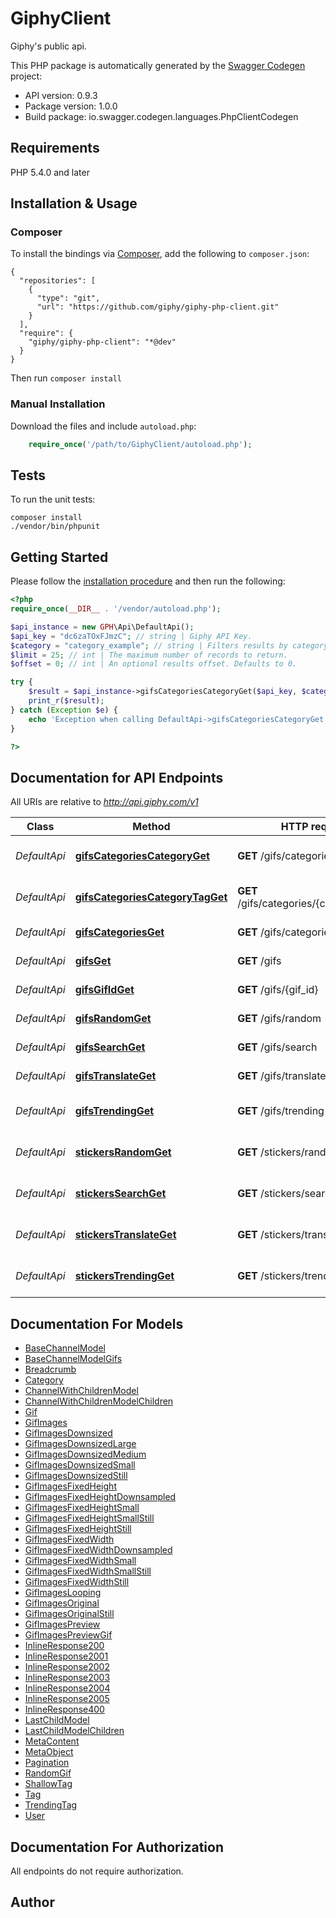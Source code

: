 # GiphyClient
Giphy's public api.

This PHP package is automatically generated by the [Swagger Codegen](https://github.com/swagger-api/swagger-codegen) project:

- API version: 0.9.3
- Package version: 1.0.0
- Build package: io.swagger.codegen.languages.PhpClientCodegen

## Requirements

PHP 5.4.0 and later

## Installation & Usage
### Composer

To install the bindings via [Composer](http://getcomposer.org/), add the following to `composer.json`:

```
{
  "repositories": [
    {
      "type": "git",
      "url": "https://github.com/giphy/giphy-php-client.git"
    }
  ],
  "require": {
    "giphy/giphy-php-client": "*@dev"
  }
}
```

Then run `composer install`

### Manual Installation

Download the files and include `autoload.php`:

```php
    require_once('/path/to/GiphyClient/autoload.php');
```

## Tests

To run the unit tests:

```
composer install
./vendor/bin/phpunit
```

## Getting Started

Please follow the [installation procedure](#installation--usage) and then run the following:

```php
<?php
require_once(__DIR__ . '/vendor/autoload.php');

$api_instance = new GPH\Api\DefaultApi();
$api_key = "dc6zaTOxFJmzC"; // string | Giphy API Key.
$category = "category_example"; // string | Filters results by category.
$limit = 25; // int | The maximum number of records to return.
$offset = 0; // int | An optional results offset. Defaults to 0.

try {
    $result = $api_instance->gifsCategoriesCategoryGet($api_key, $category, $limit, $offset);
    print_r($result);
} catch (Exception $e) {
    echo 'Exception when calling DefaultApi->gifsCategoriesCategoryGet: ', $e->getMessage(), PHP_EOL;
}

?>
```

## Documentation for API Endpoints

All URIs are relative to *http://api.giphy.com/v1*

Class | Method | HTTP request | Description
------------ | ------------- | ------------- | -------------
*DefaultApi* | [**gifsCategoriesCategoryGet**](docs/Api/DefaultApi.md#gifscategoriescategoryget) | **GET** /gifs/categories/{category} | Category Tags Endpoint.
*DefaultApi* | [**gifsCategoriesCategoryTagGet**](docs/Api/DefaultApi.md#gifscategoriescategorytagget) | **GET** /gifs/categories/{category}/{tag} | Tagged Gifs Endpoint.
*DefaultApi* | [**gifsCategoriesGet**](docs/Api/DefaultApi.md#gifscategoriesget) | **GET** /gifs/categories | Categories Endpoint.
*DefaultApi* | [**gifsGet**](docs/Api/DefaultApi.md#gifsget) | **GET** /gifs | Get GIFs by ID Endpoint
*DefaultApi* | [**gifsGifIdGet**](docs/Api/DefaultApi.md#gifsgifidget) | **GET** /gifs/{gif_id} | Get GIF by ID Endpoint
*DefaultApi* | [**gifsRandomGet**](docs/Api/DefaultApi.md#gifsrandomget) | **GET** /gifs/random | Random Endpoint
*DefaultApi* | [**gifsSearchGet**](docs/Api/DefaultApi.md#gifssearchget) | **GET** /gifs/search | Search Endpoint
*DefaultApi* | [**gifsTranslateGet**](docs/Api/DefaultApi.md#gifstranslateget) | **GET** /gifs/translate | Translate Endpoint
*DefaultApi* | [**gifsTrendingGet**](docs/Api/DefaultApi.md#gifstrendingget) | **GET** /gifs/trending | Trending GIFs Endpoint
*DefaultApi* | [**stickersRandomGet**](docs/Api/DefaultApi.md#stickersrandomget) | **GET** /stickers/random | Random Sticker Endpoint
*DefaultApi* | [**stickersSearchGet**](docs/Api/DefaultApi.md#stickerssearchget) | **GET** /stickers/search | Sticker Search Endpoint
*DefaultApi* | [**stickersTranslateGet**](docs/Api/DefaultApi.md#stickerstranslateget) | **GET** /stickers/translate | Sticker Translate Endpoint
*DefaultApi* | [**stickersTrendingGet**](docs/Api/DefaultApi.md#stickerstrendingget) | **GET** /stickers/trending | Trending Stickers Endpoint


## Documentation For Models

 - [BaseChannelModel](docs/Model/BaseChannelModel.md)
 - [BaseChannelModelGifs](docs/Model/BaseChannelModelGifs.md)
 - [Breadcrumb](docs/Model/Breadcrumb.md)
 - [Category](docs/Model/Category.md)
 - [ChannelWithChildrenModel](docs/Model/ChannelWithChildrenModel.md)
 - [ChannelWithChildrenModelChildren](docs/Model/ChannelWithChildrenModelChildren.md)
 - [Gif](docs/Model/Gif.md)
 - [GifImages](docs/Model/GifImages.md)
 - [GifImagesDownsized](docs/Model/GifImagesDownsized.md)
 - [GifImagesDownsizedLarge](docs/Model/GifImagesDownsizedLarge.md)
 - [GifImagesDownsizedMedium](docs/Model/GifImagesDownsizedMedium.md)
 - [GifImagesDownsizedSmall](docs/Model/GifImagesDownsizedSmall.md)
 - [GifImagesDownsizedStill](docs/Model/GifImagesDownsizedStill.md)
 - [GifImagesFixedHeight](docs/Model/GifImagesFixedHeight.md)
 - [GifImagesFixedHeightDownsampled](docs/Model/GifImagesFixedHeightDownsampled.md)
 - [GifImagesFixedHeightSmall](docs/Model/GifImagesFixedHeightSmall.md)
 - [GifImagesFixedHeightSmallStill](docs/Model/GifImagesFixedHeightSmallStill.md)
 - [GifImagesFixedHeightStill](docs/Model/GifImagesFixedHeightStill.md)
 - [GifImagesFixedWidth](docs/Model/GifImagesFixedWidth.md)
 - [GifImagesFixedWidthDownsampled](docs/Model/GifImagesFixedWidthDownsampled.md)
 - [GifImagesFixedWidthSmall](docs/Model/GifImagesFixedWidthSmall.md)
 - [GifImagesFixedWidthSmallStill](docs/Model/GifImagesFixedWidthSmallStill.md)
 - [GifImagesFixedWidthStill](docs/Model/GifImagesFixedWidthStill.md)
 - [GifImagesLooping](docs/Model/GifImagesLooping.md)
 - [GifImagesOriginal](docs/Model/GifImagesOriginal.md)
 - [GifImagesOriginalStill](docs/Model/GifImagesOriginalStill.md)
 - [GifImagesPreview](docs/Model/GifImagesPreview.md)
 - [GifImagesPreviewGif](docs/Model/GifImagesPreviewGif.md)
 - [InlineResponse200](docs/Model/InlineResponse200.md)
 - [InlineResponse2001](docs/Model/InlineResponse2001.md)
 - [InlineResponse2002](docs/Model/InlineResponse2002.md)
 - [InlineResponse2003](docs/Model/InlineResponse2003.md)
 - [InlineResponse2004](docs/Model/InlineResponse2004.md)
 - [InlineResponse2005](docs/Model/InlineResponse2005.md)
 - [InlineResponse400](docs/Model/InlineResponse400.md)
 - [LastChildModel](docs/Model/LastChildModel.md)
 - [LastChildModelChildren](docs/Model/LastChildModelChildren.md)
 - [MetaContent](docs/Model/MetaContent.md)
 - [MetaObject](docs/Model/MetaObject.md)
 - [Pagination](docs/Model/Pagination.md)
 - [RandomGif](docs/Model/RandomGif.md)
 - [ShallowTag](docs/Model/ShallowTag.md)
 - [Tag](docs/Model/Tag.md)
 - [TrendingTag](docs/Model/TrendingTag.md)
 - [User](docs/Model/User.md)


## Documentation For Authorization

 All endpoints do not require authorization.


## Author




